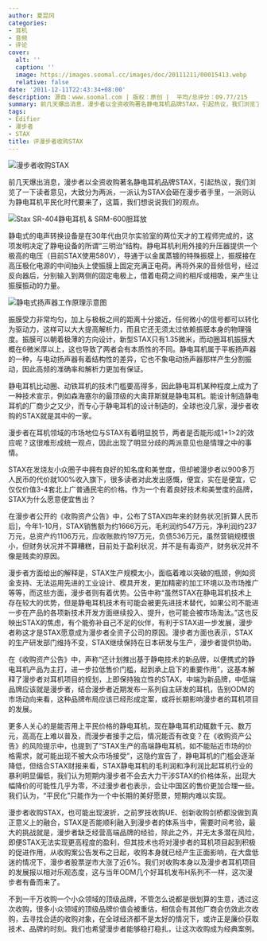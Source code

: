```yaml
---
author: 夏昆冈
categories:
- 耳机
- 音频
- 评论
cover:
  alt: ''
  caption: ''
  image: https://images.soomal.cc/images/doc/20111211/00015413.webp
  relative: false
date: '2011-12-11T22:43:34+08:00'
description: 源自：www.soomal.com | 版权：原创 |  平均/总评分：09.77/215
summary: 前几天爆出消息，漫步者以全资收购著名静电耳机品牌STAX，引起热议，我们浏览了一下读者意见，大致分为两派，一派认为STAX会砸在漫步者手里，一派则认为静电耳机平民化时代要来了，这篇，我们想说说我们的观点。静电耳机比动圈、动铁耳机的技术门槛要高得多，因此静电耳机某种程度上成为了一种技术宣示，漫步者在耳机领域的市场地位与STAX有着明显脱节，两者是否能形成1+1>2的效应呢？
tags:
- Edifier
- 漫步者
- STAX
title: 评漫步者收购STAX
---
```


![漫步者收购STAX](https://images.soomal.cc/images/doc/20111211/00015413.webp)



前几天爆出消息，漫步者以全资收购著名静电耳机品牌STAX，引起热议，我们浏览了一下读者意见，大致分为两派，一派认为STAX会砸在漫步者手里，一派则认为静电耳机平民化时代要来了，这篇，我们想说说我们的观点。



![Stax SR-404静电耳机 & SRM-600胆耳放](https://images.soomal.cc/images/doc/20100604/00005757.webp)



静电式的电声转换设备是在30年代由贝尔实验室的两位天才的工程师完成的，这项发明决定了静电设备的所谓“三明治”结构。静电耳机利用外接的升压器提供一个极高的电压（目前STAX使用580V），导通于以金属蒸镀的特殊振膜上，振膜接在高压极化电源的中间抽头上使振膜上固定充满正电荷。再将外来的音频信号，经过反向器后，分别输入到两侧的固定电极上，借着电荷之间的相斥或相吸，来产生让振膜振动的力量。



![静电式扬声器工作原理示意图](https://images.soomal.cc/images/doc/20100625/00006095.webp)



振膜受力非常均匀，加上与极板之间的距离十分接近，任何微小的信号都可以转化为驱动力，这样可以大大提高解析力，而且它还无须太过依赖振膜本身的物理强度。振膜可以朝着极薄的方向设计，新型STAX只有1.35微米，而动圈耳机振膜大概在6微米厚以上，这也导致了两者会有本质性的不同。静电耳机属于平板扬声器的一种，与电动扬声器有着结构性的差异，它也不象电动扬声器那样产生分割振动，因此高频的准确率和解析力更加有保证。



静电耳机比动圈、动铁耳机的技术门槛要高得多，因此静电耳机某种程度上成为了一种技术宣示，例如森海塞尔的最顶级的大奥菲斯就是静电耳机。能设计制造静电耳机的厂商少之又少，而专心于静电耳机的设计制造的，全球也没几家，漫步者收购的STAX就是其中的一家。



漫步者在耳机领域的市场地位与STAX有着明显脱节，两者是否能形成1+1>2的效应呢？这很难形成统一观点，因此出现了明显分歧的两派意见也是情理之中的事情。



STAX在发烧友小众圈子中拥有良好的知名度和美誉度，但却被漫步者以900多万人民币的代价就100%收入旗下，很多读者对此发出感慨，便宜，实在是便宜，它仅仅价值3-4套北上广普通民宅的价格。作为一个有着良好技术和美誉度的品牌，STAX为什么愿意便宜售出？



在漫步者公开的《收购资产公告》中，公布了STAX四年来的财务状况[折算人民币后]，今年1-10月，STAX销售额为约1666万元，毛利润约547万元，净利润约237万元，总资产约1106万元，应收账款约197万元，负债536万元，虽然营销规模很小，但财务状况并不算糟糕，目前处于盈利状况，并不是有毒资产，财务状况并不像是贱卖的原因。



漫步者方面给出的解释是，STAX生产规模太小，面临着难以突破的瓶颈，例如资金支持、无法运用先进的工业设计、模具开发，更加精密的加工环境以及市场推广等等，而这些方面，漫步者则有着优势。公告中称“虽然STAX在静电耳机技术上存在较大的优势，但是静电耳机技术有可能会被更先进技术替代，如果公司不能进一步在产品的各项新技术开发方面继续投入、提升，也可能会被市场淘汰。”这也反映出STAX的焦虑，有个能弥补自己不足的伙伴，有利于STAX进一步发展，漫步者称这才是STAX愿意成为漫步者全资子公司的原因。漫步者方面也表示，STAX的生产研发部门维持不变，STAX继续保持在日本研发与生产，漫步者提供协助。



在《收购资产公告》中，声称“还计划推出基于静电技术的新品牌，以便携式的静电耳机产品为主打，进一步拉低售价门槛，起到承上启下的重要作用”，这基本解释了漫步者对耳机项目的规划，上即保持独立性的STAX，中端为新品牌，中低端品牌应该就是漫步者，结合漫步者近期发布一系列自主研发的耳机，告别ODM的市场动向来看，这种品牌布局应该已经形成定案，或将长期影响漫步者的耳机项目的发展。



更多人关心的是能否用上平民价格的静电耳机，现在静电耳机动辄数千元、数万元，高高在上难以普及，而漫步者接手之后，情况能否有改变？在《收购资产公告》的风险提示中，也提到了“STAX生产的高端静电耳机，如不能贴近市场的价格需求，就可能出现不被大众市场接受”，这隐约宣告了，静电耳机的门槛会逐渐降低，但结合STAX财报来看，STAX静电耳机的毛利润和净利润比起耳机行业的暴利明显偏低，我们认为短期内漫步者不会去大力干涉STAX的价格体系，出现大幅降价的可能性几乎为零，不过漫步者也表示，会让中国区的售价更加合理一些。我们认为，“平民化”只能作为一个中长期的美好愿景，短期内难以实现。



漫步者收购STAX，也可能出现波折，之前罗技收购UE、创新收购剑桥都没做到真正意义上的融合，STAX是否能顺利融入到漫步者的体系当中，需要时间考验，最大的挑战就是，漫步者缺乏经营高端品牌的经验，除此之外，并无太多潜在风险，即便STAX无法实现更高程度的盈利，但其技术也将对漫步者的耳机项目起到积极的促进作用，从收购案公告发布之日起，收购本身就已经产生正面影响，在大盘低迷的情况下，漫步者股票逆市大涨了近6%。我们对收购本身以及漫步者耳机项目的发展报以相对乐观态度，这与当年ODM几个好耳机发布H系列不一样，这次漫步者有备而来了。



不到一千万收购一个小众领域的顶级品牌，不管怎么说都是很划算的生意，透过这次收购，很多小众领域的顶级品牌价值会被重估，相信会有其他厂商会仿效此次收购，去寻找合适的收购对象，在全球经济都不是太好的情况下，或许正是廉价获取技术、品牌的时刻。我们也希望漫步者能够稳打稳扎，让这次收购成为经典案例。